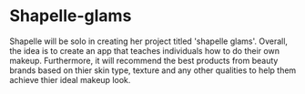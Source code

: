 # Shapelle-glams
Shapelle will be solo in creating her project titled 'shapelle glams'. Overall, the idea is to create an app that teaches individuals how to do their own makeup. Furthermore, it will recommend the best products from beauty brands based on thier skin type, texture and any other qualities to help them achieve thier ideal makeup look.
